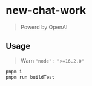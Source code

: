 # new-chat-work
> Powerd by OpenAI

## Usage
> Warn `"node": ">=16.2.0"`
```sh
pnpm i
pnpm run buildTest
```

